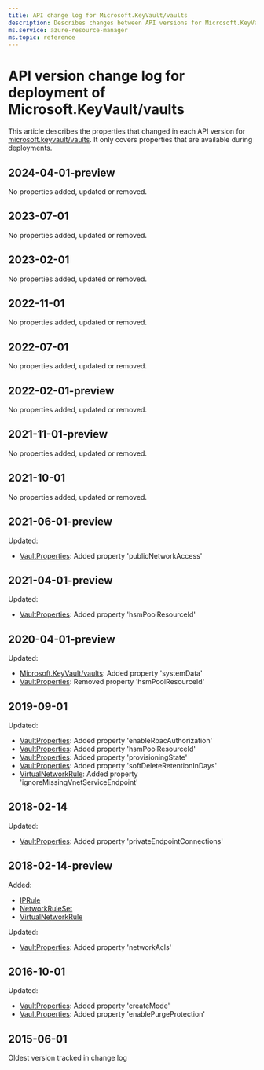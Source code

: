 ```yaml
---
title: API change log for Microsoft.KeyVault/vaults
description: Describes changes between API versions for Microsoft.KeyVault/vaults.
ms.service: azure-resource-manager
ms.topic: reference
---
```

# API version change log for deployment of Microsoft.KeyVault/vaults

This article describes the properties that changed in each API version for [microsoft.keyvault/vaults](~/microsoft.keyvault/vaults.md). It only covers properties that are available during deployments.

## 2024-04-01-preview

No properties added, updated or removed.

## 2023-07-01

No properties added, updated or removed.

## 2023-02-01

No properties added, updated or removed.

## 2022-11-01

No properties added, updated or removed.

## 2022-07-01

No properties added, updated or removed.

## 2022-02-01-preview

No properties added, updated or removed.

## 2021-11-01-preview

No properties added, updated or removed.

## 2021-10-01

No properties added, updated or removed.

## 2021-06-01-preview

Updated:

* [VaultProperties](~/microsoft.keyvault/2021-06-01-preview/vaults.md#vaultproperties): Added property 'publicNetworkAccess'


## 2021-04-01-preview

Updated:

* [VaultProperties](~/microsoft.keyvault/2021-04-01-preview/vaults.md#vaultproperties): Added property 'hsmPoolResourceId'


## 2020-04-01-preview

Updated:

* [Microsoft.KeyVault/vaults](~/microsoft.keyvault/2020-04-01-preview/vaults.md#microsoftkeyvaultvaults): Added property 'systemData'
* [VaultProperties](~/microsoft.keyvault/2020-04-01-preview/vaults.md#vaultproperties): Removed property 'hsmPoolResourceId'


## 2019-09-01

Updated:

* [VaultProperties](~/microsoft.keyvault/2019-09-01/vaults.md#vaultproperties): Added property 'enableRbacAuthorization'
* [VaultProperties](~/microsoft.keyvault/2019-09-01/vaults.md#vaultproperties): Added property 'hsmPoolResourceId'
* [VaultProperties](~/microsoft.keyvault/2019-09-01/vaults.md#vaultproperties): Added property 'provisioningState'
* [VaultProperties](~/microsoft.keyvault/2019-09-01/vaults.md#vaultproperties): Added property 'softDeleteRetentionInDays'
* [VirtualNetworkRule](~/microsoft.keyvault/2019-09-01/vaults.md#virtualnetworkrule): Added property 'ignoreMissingVnetServiceEndpoint'


## 2018-02-14

Updated:

* [VaultProperties](~/microsoft.keyvault/2018-02-14/vaults.md#vaultproperties): Added property 'privateEndpointConnections'


## 2018-02-14-preview

Added:

* [IPRule](~/microsoft.keyvault/2018-02-14-preview/vaults.md#iprule)
* [NetworkRuleSet](~/microsoft.keyvault/2018-02-14-preview/vaults.md#networkruleset)
* [VirtualNetworkRule](~/microsoft.keyvault/2018-02-14-preview/vaults.md#virtualnetworkrule)

Updated:

* [VaultProperties](~/microsoft.keyvault/2018-02-14-preview/vaults.md#vaultproperties): Added property 'networkAcls'


## 2016-10-01

Updated:

* [VaultProperties](~/microsoft.keyvault/2016-10-01/vaults.md#vaultproperties): Added property 'createMode'
* [VaultProperties](~/microsoft.keyvault/2016-10-01/vaults.md#vaultproperties): Added property 'enablePurgeProtection'


## 2015-06-01

Oldest version tracked in change log
